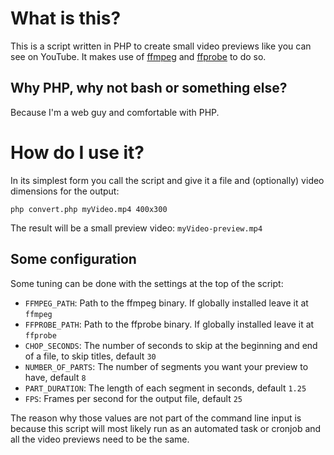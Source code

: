 # What is this?
This is a script written in PHP to create small video previews like you can see on YouTube. It makes use of [ffmpeg](https://ffmpeg.org/) and [ffprobe](https://ffmpeg.org/ffprobe.html) to do so.

## Why PHP, why not bash or something else?
Because I'm a web guy and comfortable with PHP.

# How do I use it?
In its simplest form you call the script and give it a file and (optionally) video dimensions for the output:
```
php convert.php myVideo.mp4 400x300
```
The result will be a small preview video: `myVideo-preview.mp4`

## Some configuration
Some tuning can be done with the settings at the top of the script:

* `FFMPEG_PATH`: Path to the ffmpeg binary. If globally installed leave it at `ffmpeg`
* `FFPROBE_PATH`: Path to the ffprobe binary. If globally installed leave it at `ffprobe`
* `CHOP_SECONDS`: The number of seconds to skip at the beginning and end of a file, to skip titles, default `30`
* `NUMBER_OF_PARTS`: The number of segments you want your preview to have, default `8`
* `PART_DURATION`: The length of each segment in seconds, default `1.25`
* `FPS`: Frames per second for the output file, default `25`

The reason why those values are not part of the command line input is because this script will most likely run as an automated task or cronjob and all the video previews need to be the same.

